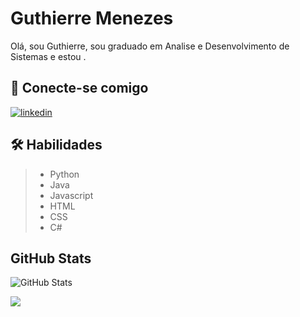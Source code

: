 # Guthierre Menezes
Olá, sou Guthierre, sou graduado em  Analise e Desenvolvimento de Sistemas e estou .

## 🔗 Conecte-se comigo
[![linkedin](https://img.shields.io/badge/linkedin-0A66C2?style=for-the-badge&logo=linkedin&logoColor)](https://www.linkedin.com/in/guthierre-barbosa-menezes-775439122/)

## 🛠 Habilidades
> - Python
> - Java
> - Javascript
> - HTML
> - CSS
> - C#


## GitHub Stats
![GitHub Stats](https://github-readme-stats.vercel.app/api?username=guthi&show_icons=true&hide_title=true&hide=stars&cache_seconds=86400&theme=midnight-purple)

<div>
    <img src="https://github-readme-stats.vercel.app/api/top-langs/?username=guthi&theme=midnight-purple"/>
<div>
